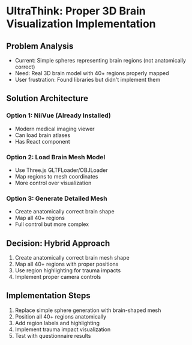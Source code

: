 # UltraThink: Proper 3D Brain Visualization Implementation

## Problem Analysis
- Current: Simple spheres representing brain regions (not anatomically correct)
- Need: Real 3D brain model with 40+ regions properly mapped
- User frustration: Found libraries but didn't implement them

## Solution Architecture

### Option 1: NiiVue (Already Installed)
- Modern medical imaging viewer
- Can load brain atlases
- Has React component

### Option 2: Load Brain Mesh Model
- Use Three.js GLTFLoader/OBJLoader
- Map regions to mesh coordinates
- More control over visualization

### Option 3: Generate Detailed Mesh
- Create anatomically correct brain shape
- Map all 40+ regions
- Full control but more complex

## Decision: Hybrid Approach
1. Create anatomically correct brain mesh shape
2. Map all 40+ regions with proper positions
3. Use region highlighting for trauma impacts
4. Implement proper camera controls

## Implementation Steps
1. Replace simple sphere generation with brain-shaped mesh
2. Position all 40+ regions anatomically
3. Add region labels and highlighting
4. Implement trauma impact visualization
5. Test with questionnaire results